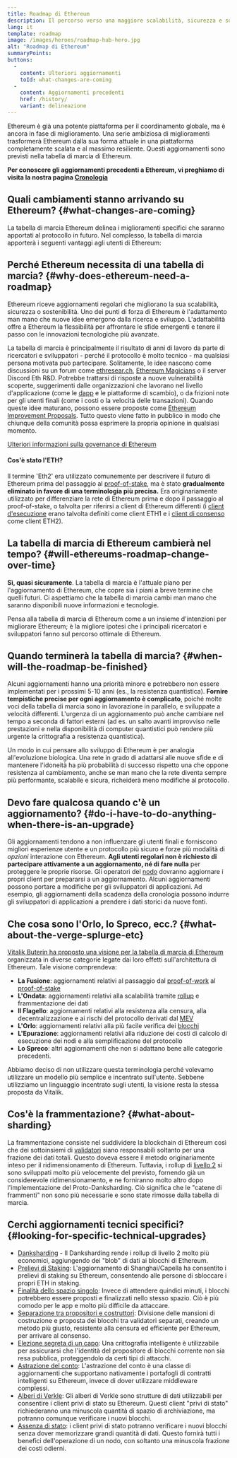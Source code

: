 ```yaml
---
title: Roadmap di Ethereum
description: Il percorso verso una maggiore scalabilità, sicurezza e sostenibilità per Ethereum.
lang: it
template: roadmap
image: /images/heroes/roadmap-hub-hero.jpg
alt: "Roadmap di Ethereum"
summaryPoints:
buttons:
  - 
    content: Ulteriori aggiornamenti
    toId: what-changes-are-coming
  - 
    content: Aggiornamenti precedenti
    href: /history/
    variant: delineazione
---
```


Ethereum è già una potente piattaforma per il coordinamento globale, ma è ancora in fase di miglioramento. Una serie ambiziosa di miglioramenti trasformerà Ethereum dalla sua forma attuale in una piattaforma completamente scalata e al massimo resiliente. Questi aggiornamenti sono previsti nella tabella di marcia di Ethereum.

**Per conoscere gli aggiornamenti precedenti a Ethereum, vi preghiamo di visita la nostra pagina [Cronologia](/history/)**

## Quali cambiamenti stanno arrivando su Ethereum? {#what-changes-are-coming}

La tabella di marcia Ethereum delinea i miglioramenti specifici che saranno apportati al protocollo in futuro. Nel complesso, la tabella di marcia apporterà i seguenti vantaggi agli utenti di Ethereum:

<CardGrid>
  <RoadmapActionCard
    href="/roadmap/scaling"
    title="Transazioni più economiche"
    image="scaling"
    description="Rollups are too expensive and rely on centralized components, causing users to place too much trust in their operators. The roadmap includes fixes for both of these problems."
    buttonText="More on reducing fees"
  />
  <RoadmapActionCard
    href="/roadmap/security"
    title="Sicurezza maggiore"
    image="security"
    description="Ethereum is already very secure but it can be made even stronger, ready to withstand all kinds of attack far into the future."
    buttonText="More on security"
  />
  <RoadmapActionCard
    href="/roadmap/user-experience"
    title="Migliore esperienza utente"
    image="userExperience"
    description="More support for smart contract wallets and light-weight nodes will make using Ethereum simpler and safer."
    buttonText="More on user experience"
  />
  <RoadmapActionCard
    href="/roadmap/future-proofing"
    title="Impermeabilizzazione contro eventuali sfide che porta il futuro"
    image="futureProofing"
    description="Ethereum researchers and developers are solving tomorrow's problems today, readying the network for future generations."
    buttonText="More on future proofing"
  />
</CardGrid>

## Perché Ethereum necessita di una tabella di marcia? {#why-does-ethereum-need-a-roadmap}

Ethereum riceve aggiornamenti regolari che migliorano la sua scalabilità, sicurezza o sostenibilità. Uno dei punti di forza di Ethereum è l'adattamento man mano che nuove idee emergono dalla ricerca e sviluppo. L'adattabilità offre a Ethereum la flessibilità per affrontare le sfide emergenti e tenere il passo con le innovazioni tecnologiche più avanzate.

<RoadmapImageContent title="Come viene definita la tabella di marcia">

La tabella di marcia è principalmente il risultato di anni di lavoro da parte di ricercatori e sviluppatori - perché il protocollo è molto tecnico - ma qualsiasi persona motivata può partecipare. Solitamente, le idee nascono come discussioni su un forum come [ethresear.ch](https://ethresear.ch/), [Ethereum Magicians](https://ethereum-magicians.org/) o il server Discord Eth R&D. Potrebbe trattarsi di risposte a nuove vulnerabilità scoperte, suggerimenti dalle organizzazioni che lavorano nel livello d'applicazione (come le [dapp](/glossary/#dapp) e le piattaforme di scambio), o da frizioni note per gli utenti finali (come i costi o la velocità delle transazioni). Quando queste idee maturano, possono essere proposte come [Ethereum Improvement Proposals](https://eips.ethereum.org/). Tutto questo viene fatto in pubblico in modo che chiunque della comunità possa esprimere la propria opinione in qualsiasi momento.

[Ulteriori informazioni sulla governance di Ethereum](/governance/)

</RoadmapImageContent>

<InfoBanner mb={8}>
  <h4 style={{ marginTop: 0 }}>Cos'è stato l'ETH?</h4>

  <p>Il termine 'Eth2' era utilizzato comunemente per descrivere il futuro di Ethereum prima del passaggio al <a href="/glossary/#pos">proof-of-stake</a>, ma è stato <strong>gradualmente eliminato in favore di una terminologia più precisa.</strong> Era originariamente utilizzato per differenziare la rete di Ethereum prima e dopo il passaggio al proof-of-stake, o talvolta per riferirsi a client di Ethereum differenti (i <a href="/glossary/#execution-client">client d'esecuzione</a> erano talvolta definiti come client ETH1 e i <a href="/glossary/#consensus-client">client di consenso</a> come client ETH2).</p>

</InfoBanner>

## La tabella di marcia di Ethereum cambierà nel tempo? {#will-ethereums-roadmap-change-over-time}

**Sì, quasi sicuramente**. La tabella di marcia è l'attuale piano per l'aggiornamento di Ethereum, che copre sia i piani a breve termine che quelli futuri. Ci aspettiamo che la tabella di marcia cambi man mano che saranno disponibili nuove informazioni e tecnologie.

Pensa alla tabella di marcia di Ethereum come a un insieme d'intenzioni per migliorare Ethereum; è la migliore ipotesi che i principali ricercatori e sviluppatori fanno sul percorso ottimale di Ethereum.

## Quando terminerà la tabella di marcia? {#when-will-the-roadmap-be-finished}

Alcuni aggiornamenti hanno una priorità minore e potrebbero non essere implementati per i prossimi 5-10 anni (es., la resistenza quantistica). **Fornire tempistiche precise per ogni aggiornamento è complicato**, poiché molte voci della tabella di marcia sono in lavorazione in parallelo, e sviluppate a velocità differenti. L'urgenza di un aggiornamento può anche cambiare nel tempo a seconda di fattori esterni (ad es. un salto avanti improvviso nelle prestazioni e nella disponibilità di computer quantistici può rendere più urgente la crittografia a resistenza quantistica).

Un modo in cui pensare allo sviluppo di Ethereum è per analogia all'evoluzione biologica. Una rete in grado di adattarsi alle nuove sfide e di mantenere l'idoneità ha più probabilità di successo rispetto una che oppone resistenza al cambiamento, anche se man mano che la rete diventa sempre più performante, scalabile e sicura, richeiderà meno modifiche al protocollo.

## Devo fare qualcosa quando c'è un aggiornamento? {#do-i-have-to-do-anything-when-there-is-an-upgrade}

Gli aggiornamenti tendono a non influenzare gli utenti finali e forniscono migliori esperienze utente e un protocollo più sicuro e forze più modalità di <i>opzioni</i> interazione con Ethereum. **Agli utenti regolari non è richiesto di partecipare attivamente a un aggiornamento, né di fare nulla** per proteggere le proprie risorse. Gli operatori del [nodo](/glossary/#node) dovranno aggiornare i propri client per prepararsi a un aggiornamento. Alcuni aggiornamenti possono portare a modifiche per gli sviluppatori di applicazioni. Ad esempio, gli aggiornamenti della scadenza della cronologia possono indurre gli sviluppatori di applicazioni a prendere i dati storici da nuove fonti.

## Che cosa sono l'Orlo, lo Spreco, ecc.? {#what-about-the-verge-splurge-etc}

[Vitalik Buterin ha proposto una visione per la tabella di marcia di Ethereum](https://x.com/VitalikButerin/status/1741190491578810445) organizzata in diverse categorie legate dai loro effetti sull'architettura di Ethereum. Tale visione comprendeva:

- **La Fusione**: aggiornamenti relativi al passaggio dal [proof-of-work](/glossary/#pow) al [proof-of-stake](/glossary/#pos)
- **L'Ondata**: aggiornamenti relativi alla scalabilità tramite [rollup](/glossary/#rollups) e frammentazione dei dati
- **Il Flagello**: aggiornamenti relativi alla resistenza alla censura, alla decentralizzazione e ai rischi del protocollo derivati dal [MEV](/glossary/#mev)
- **L'Orlo**: aggiornamenti relativi alla più facile verifica dei [blocchi](/glossary/#block)
- **L'Epurazione**: aggiornamenti relativi alla riduzione dei costi di calcolo di esecuzione dei nodi e alla semplificazione del protocollo
- **Lo Spreco**: altri aggiornamenti che non si adattano bene alle categorie precedenti.

Abbiamo deciso di non utilizzare questa terminologia perché volevamo utilizzare un modello più semplice e incentrato sull'utente. Sebbene utilizziamo un linguaggio incentrato sugli utenti, la visione resta la stessa proposta da Vitalik.

## Cos'è la frammentazione? {#what-about-sharding}

La frammentazione consiste nel suddividere la blockchain di Ethereum così che dei sottoinsiemi di [validatori](/glossary/#validator) siano responsabili soltanto per una frazione dei dati totali. Questo doveva essere il metodo originariamente inteso per il ridimensionamento di Ethereum. Tuttavia, i rollup di [livello 2](/glossary/#layer-2) si sono sviluppati molto più velocemente del previsto, fornendo già un considerevole ridimensionamento, e ne forniranno molto altro dopo l'implementazione del Proto-Danksharding. Ciò significa che le "catene di frammenti" non sono più necessarie e sono state rimosse dalla tabella di marcia.

## Cerchi aggiornamenti tecnici specifici? {#looking-for-specific-technical-upgrades}

- [Danksharding](/roadmap/danksharding) - Il Danksharding rende i rollup di livello 2 molto più economici, aggiungendo dei "blob" di dati ai blocchi di Ethereum.
- [Prelievi di Staking](/staking/withdrawals): L'aggiornamento di Shanghai/Capella ha consentito i prelievi di staking su Ethereum, consentendo alle persone di sbloccare i propri ETH in staking.
- [Finalità dello spazio singolo](/roadmap/single-slot-finality): Invece di attendere quindici minuti, i blocchi potrebbero essere proposti e finalizzati nello stesso spazio. Ciò è più comodo per le app e molto più difficile da attaccare.
- [Separazione tra propositori e costruttori](/roadmap/pbs): Divisione delle mansioni di costruzione e proposta dei blocchi tra validatori separati, creando un metodo più giusto, resistente alla censura ed efficiente per Ethereum, per arrivare al consenso.
- [Elezione segreta di un capo](/roadmap/secret-leader-election): Una crittografia intelligente è utilizzabile per assicurarsi che l'identità del propositore di blocchi corrente non sia resa pubblica, proteggendolo da certi tipi di attacchi.
- [Astrazione del conto](/roadmap/account-abstraction): L'astrazione del conto è una classe di aggiornamenti che supportano nativamente i portafogli di contratti intelligenti su Ethereum, invece di dover utilizzare middleware complessi.
- [Alberi di Verkle](/roadmap/verkle-trees): Gli alberi di Verkle sono strutture di dati utilizzabili per consentire i client privi di stato su Ethereum. Questi client "privi di stato" richiederanno una minuscola quantità di spazio di archiviazione, ma potranno comunque verificare i nuovi blocchi.
- [Assenza di stato](/roadmap/statelessness): i client privi di stato potranno verificare i nuovi blocchi senza dover memorizzare grandi quantità di dati. Questo fornirà tutti i benefici dell'operazione di un nodo, con soltanto una minuscola frazione dei costi odierni.
